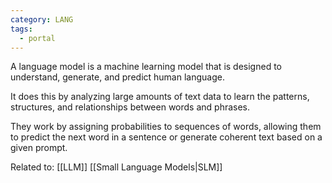 ```yaml
---
category: LANG
tags:
  - portal
---
```

A language model is a machine learning model that is designed to understand, generate, and predict human language. 

It does this by analyzing large amounts of text data to learn the patterns, structures, and relationships between words and phrases. 

They work by assigning probabilities to sequences of words, allowing them to predict the next word in a sentence or generate coherent text based on a given prompt.

Related to:
[[LLM]]
[[Small Language Models|SLM]]